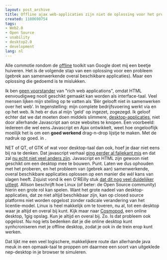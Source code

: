 ```yaml
---
layout: post_archive
title: Offline ajax web-applicaties zijn niet de oplossing voor het probleem.
created: 1180690754
tags:
- Web2.0
- Open Source
- usability
- desktop2.0
- development
lang: nl
---
```

Alle commotie rondom de [offline](http://gears.google.com/) toolkit van Google doet mij een beetje huiveren. Het is de volgende stap van een oplossing voor een probleem (gebrek aan samenwerkende overal beschikbare applicaties). Maar een oplossing die gedoemd is te mislukken.

Ik ben [geen voorstander](http://bler.webschuur.com/categorieen/site_classification/desktop2_0) van "rich web applications", omdat HTML eenvoudigweg nooit geschikt gemaakt kan worden als interface-taal. Veel mensen lijken mijn stelling op te vatten als 'Bèr gelooft niet in samenwerken over het web'. In tegenstelling: mijn complete bedrijfsvoering werkt via en op het web. Ik heb er dus al mijn 'geld' op ingezet, zogezegd. Ik geloof echter dat we dat moeten doen middels slimmere, [desktop-applicaties](http://bler.webschuur.com/desktop2_0_sociale_online_programmas), niet door allerhande Javascript aan onze websites te knopen. Een voorbeeld: iedereen die wel eens Javascript en Ajax ontwikkelt, weet hoe ongelooflijk moeilijk het is om een **goed werkend** drag-n-drop lijstje te maken. Met de nadruk op goed. in .

NET of QT, of GTK of wat voor desktop-taal dan ook, hoef je daar niet eens bij na te denken. Dat javascript verhaal [ging eerder al faliekant mis](http://www.jalix.org/ressources/internet/dhtml/_dynduo/dynduo/) en dat zal [nu echt niet veel anders zijn](http://news.bbc.co.uk/2/hi/technology/6653119.stm). Javascript en HTML zijn gewoon niet geschikt om een desktop mee te bouwen. Punt. Laten we dus ophouden met het proberen, en het probleem van (gebrek aan) samenwerkende, overal beschikbare applicaties oplossen op een manier die _wèl_ kans van slagen heeft. Zojuist vond ik een O'REilly stuk [dat dit nog veel duidelijker uitlegt](http://radar.oreilly.com/archives/2007/05/beyond_the_brow.html). Allison beschrijft hoe Linux (of beter: de Open Source community) hierin een grote rol kan spelen. Want het grote nadeel van desktop-applicaties, dat ze niet altijd beschikbaar zijn, kan op closed source platforms niet worden opgelost zonder radicale verandering van het licentie-model. Linux is heel makkelijk om te toveren, nu al, tot een desktop waar je altijd en overal bij kunt. Kijk maar naar [Cosmopod](http://www.cosmopod.com/), een online desktop, 1gig opslag. Kun je altijd en overal bij. Zo. Is dat probleem ook opgelost. Nu nog iets bedenken dat je die online desktop kunt synhcroniseren met je offline desktop, zodat je ook in de trein erop kunt werken.

Dat lijkt me een veel logischere, makkelijkere route dan allerhande java meuk in een opmaak-taal te proppen om daarmee een soort van uitgeklede nep-desktop in je browser te simuleren. 
